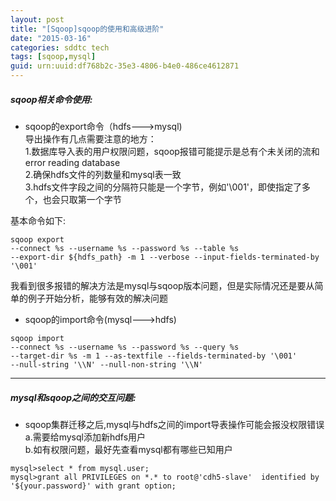 ```yaml
---
layout: post
title: "[Sqoop]sqoop的使用和高级进阶"
date: "2015-03-16"
categories: sddtc tech
tags: [sqoop,mysql]
guid: urn:uuid:df768b2c-35e3-4806-b4e0-486ce4612871
---
```


##### sqoop相关命令使用:  

* sqoop的export命令（hdfs--->mysql)  
导出操作有几点需要注意的地方：  
1.数据库导入表的用户权限问题，sqoop报错可能提示是总有个未关闭的流和error reading database  
2.确保hdfs文件的列数量和mysql表一致  
3.hdfs文件字段之间的分隔符只能是一个字节，例如'\001'，即使指定了多个，也会只取第一个字节

基本命令如下:  

```vim
sqoop export
--connect %s --username %s --password %s --table %s
--export-dir ${hdfs_path} -m 1 --verbose --input-fields-terminated-by '\001'
```

我看到很多报错的解决方法是mysql与sqoop版本问题，但是实际情况还是要从简单的例子开始分析，能够有效的解决问题  

* sqoop的import命令(mysql--->hdfs)  

```vim
sqoop import
--connect %s --username %s --password %s --query %s
--target-dir %s -m 1 --as-textfile --fields-terminated-by '\001'
--null-string '\\N' --null-non-string '\\N'
```

* * *

##### mysql和sqoop之间的交互问题:  
* sqoop集群迁移之后,mysql与hdfs之间的import导表操作可能会报没权限错误  
a.需要给mysql添加新hdfs用户  
b.如有权限问题，最好先查看mysql都有哪些已知用户  

```vim
mysql>select * from mysql.user;
mysql>grant all PRIVILEGES on *.* to root@'cdh5-slave'  identified by '${your.password}' with grant option;
```
